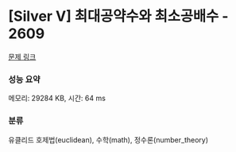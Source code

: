 # [Silver V] 최대공약수와 최소공배수 - 2609 

[문제 링크](https://www.acmicpc.net/problem/2609) 

### 성능 요약

메모리: 29284 KB, 시간: 64 ms

### 분류

유클리드 호제법(euclidean), 수학(math), 정수론(number_theory)

